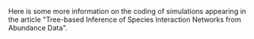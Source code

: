 Here is some more information on the coding of simulations appearing in the article "Tree-based Inference of Species Interaction Networks from Abundance Data".
